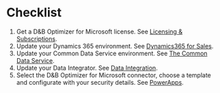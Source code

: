 # Checklist

1. Get a D&B Optimizer for Microsoft license. See [Licensing & Subscriptions](licensing.md).
2. Update your Dynamics 365 environment. See [Dynamics365 for Sales](ecosystem/d365.md).
3. Update your Common Data Service environment. See [The Common Data Service](ecosystem/cds.md).
4. Update your Data Integrator. See [Data Integration](ecosystem/di.md).
5. Select the D&B Optimizer for Microsoft connector, choose a template and configurate with your security details. See [PowerApps](ecosystem/powerapps.md).